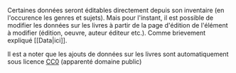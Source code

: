 <!-- LANG:EN, title="How to edit books data"-->



<!-- LANG:FR, title="Comment éditer les données de livres"-->



Certaines données seront éditables directement depuis son inventaire (en l'occurence les genres et sujets). Mais pour l'instant, il est possible de modifier les données sur les livres à partir de la page d'édition de  l'élément à modifier (édition, oeuvre, auteur éditeur etc.). Comme brievement expliqué [[Data|ici]].



Il est a noter que les ajouts de données sur les livres sont automatiquement sous licence [CC0](https://en.wikipedia.org/wiki/Creative_Commons_license#Zero_/_public_domain) (apparenté domaine public)
